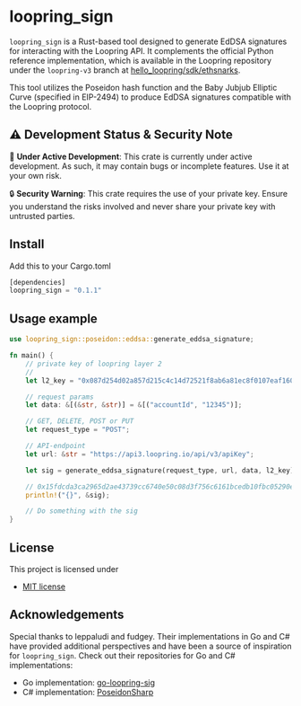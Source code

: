 # loopring_sign

`loopring_sign` is a Rust-based tool designed to generate EdDSA signatures for interacting with the Loopring API. It complements the official Python reference implementation, which is available in the Loopring repository under the `loopring-v3` branch at [hello_loopring/sdk/ethsnarks](https://github.com/Loopring/hello_loopring/tree/loopring-v3/sdk/ethsnarks).

This tool utilizes the Poseidon hash function and the Baby Jubjub Elliptic Curve (specified in EIP-2494) to produce EdDSA signatures compatible with the Loopring protocol.

## :warning: Development Status & Security Note

:construction: **Under Active Development**: This crate is currently under active development. As such, it may contain bugs or incomplete features. Use it at your own risk.

:lock: **Security Warning**: This crate requires the use of your private key. Ensure you understand the risks involved and never share your private key with untrusted parties.

## Install

Add this to your Cargo.toml

```rust
[dependencies]
loopring_sign = "0.1.1"
```

## Usage example

```rust
use loopring_sign::poseidon::eddsa::generate_eddsa_signature;

fn main() {
    // private key of loopring layer 2
    //
    let l2_key = "0x087d254d02a857d215c4c14d72521f8ab6a81ec8f0107eaf16093ebb7c70dc50";

    // request params
    let data: &[(&str, &str)] = &[("accountId", "12345")];

    // GET, DELETE, POST or PUT
    let request_type = "POST";

    // API-endpoint
    let url: &str = "https://api3.loopring.io/api/v3/apiKey";

    let sig = generate_eddsa_signature(request_type, url, data, l2_key);

    // 0x15fdcda3ca2965d2ae43739cc6740e50c08d3f756c6161bcedb10fbc05290e000f3bc31e2293ba91ca7ac55cd20a86ae3541d3dfed63896cd474015ec60b8d40274f98b2d0a87ebf8cd0ee16dc9ec953a229cf0d6b2b61867ca80ba6e8ae1ed3
    println!("{}", &sig);

    // Do something with the sig
}
```

## License

This project is licensed under

- [MIT license](http://opensource.org/licenses/MIT)

## Acknowledgements

Special thanks to leppaludi and fudgey. Their implementations in Go and C# have provided additional perspectives and have been a source of inspiration for `loopring_sign`. Check out their repositories for Go and C# implementations:

- Go implementation: [go-loopring-sig](https://github.com/loopexchange-labs/go-loopring-sig)
- C# implementation: [PoseidonSharp](https://github.com/fudgebucket27/PoseidonSharp/tree/master)
